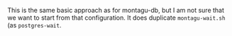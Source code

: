 This is the same basic approach as for montagu-db, but I am not sure that we want to start from that configuration.  It does duplicate `montagu-wait.sh` (as `postgres-wait`.
